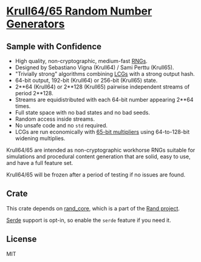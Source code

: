 # [Krull64/65 Random Number Generators](https://github.com/SamiPerttu/rand_krull)

## Sample with Confidence

- High quality, non-cryptographic, medium-fast [RNGs](https://en.wikipedia.org/wiki/Random_number_generation).
- Designed by Sebastiano Vigna (Krull64) / Sami Perttu (Krull65).
- "Trivially strong" algorithms combining [LCGs](https://en.wikipedia.org/wiki/Linear_congruential_generator) with a strong output hash.
- 64-bit output, 192-bit (Krull64) or 256-bit (Krull65) state.
- 2\*\*64 (Krull64) or 2\*\*128 (Krull65) pairwise independent streams of period 2\*\*128.
- Streams are equidistributed with each 64-bit number appearing 2\*\*64 times.
- Full state space with no bad states and no bad seeds.
- Random access inside streams.
- No unsafe code and no `std` required.
- LCGs are run economically with [65-bit multipliers](https://arxiv.org/abs/2001.05304) using 64-to-128-bit widening multiplies.

Krull64/65 are intended as non-cryptographic workhorse RNGs
suitable for simulations and procedural content generation
that are solid, easy to use, and have a full feature set.

Krull64/65 will be frozen after a period of testing if no issues are found.

## Crate

This crate depends on [rand_core](https://crates.io/crates/rand_core), which is
a part of the [Rand project](https://github.com/rust-random/rand).

[Serde](https://serde.rs/) support is opt-in, so enable the `serde` feature if you need it.

## License

MIT
